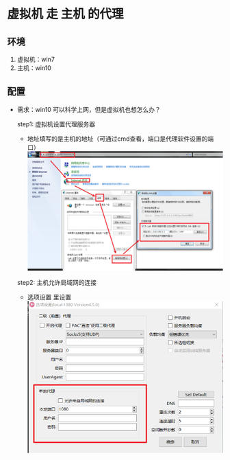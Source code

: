 # 虚拟机 走 主机 的代理

## 环境

1. 虚拟机：win7
2. 主机：win10

## 配置

* 需求：win10 可以科学上网，但是虚拟机也想怎么办？

  step1: 虚拟机设置代理服务器

  * 地址填写的是主机的地址（可通过cmd查看，端口是代理软件设置的端口）
    ![看不到图片是科学问题](https://raw.githubusercontent.com/yiyah/Picture_Material/master/20210517232610.png)

  step2: 主机允许局域网的连接
  
  * 选项设置 里设置
    ![看不到图片是科学问题](https://raw.githubusercontent.com/yiyah/Picture_Material/master/20210517233104.png)
